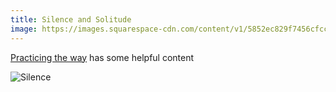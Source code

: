 ```yaml
---
title: Silence and Solitude
image: https://images.squarespace-cdn.com/content/v1/5852ec829f7456cfcc0e1c5a/1482266461915-HRWL3RGGX7W4EDH94RIV/ke17ZwdGBToddI8pDm48kMXRibDYMhUiookWqwUxEZ97gQa3H78H3Y0txjaiv_0fDoOvxcdMmMKkDsyUqMSsMWxHk725yiiHCCLfrh8O1z4YTzHvnKhyp6Da-NYroOW3ZGjoBKy3azqku80C789l0luUmcNM2NMBIHLdYyXL-Jww_XBra4mrrAHD6FMA3bNKOBm5vyMDUBjVQdcIrt03OQ/IMG_3428.jpg?format=2500w
---
```

[](https://practicingtheway.org/practices/silence-solitude)[Practicing the way](https://practicingtheway.org/practices/silence-solitude) has some helpful content

![](https://images.squarespace-cdn.com/content/v1/5852ec829f7456cfcc0e1c5a/1482266461915-HRWL3RGGX7W4EDH94RIV/ke17ZwdGBToddI8pDm48kMXRibDYMhUiookWqwUxEZ97gQa3H78H3Y0txjaiv_0fDoOvxcdMmMKkDsyUqMSsMWxHk725yiiHCCLfrh8O1z4YTzHvnKhyp6Da-NYroOW3ZGjoBKy3azqku80C789l0luUmcNM2NMBIHLdYyXL-Jww_XBra4mrrAHD6FMA3bNKOBm5vyMDUBjVQdcIrt03OQ/IMG_3428.jpg?format=2500w "Silence")